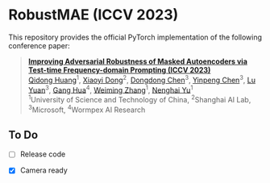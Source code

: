 # RobustMAE (ICCV 2023)
This repository provides the official PyTorch implementation of the following conference paper: 
> [**Improving Adversarial Robustness of Masked Autoencoders via Test-time Frequency-domain Prompting (ICCV 2023)**](https://arxiv.org/abs/2308.10315) <br>
> [Qidong Huang](http://home.ustc.edu.cn/~hqd0037/)<sup>1</sup>, 
> [Xiaoyi Dong](https://scholar.google.com/citations?user=FscToE0AAAAJ&hl=en)<sup>2</sup>, 
> [Dongdong Chen](https://www.dongdongchen.bid/)<sup>3</sup>,
> [Yinpeng Chen](https://scholar.google.com/citations?user=V_VpLksAAAAJ&hl=en)<sup>3</sup>,
> [Lu Yuan](https://scholar.google.com/citations?user=k9TsUVsAAAAJ&hl=zh-CN)<sup>3</sup>, 
> [Gang Hua](https://www.ganghua.org/)<sup>4</sup>, 
> [Weiming Zhang](http://staff.ustc.edu.cn/~zhangwm/index.html)<sup>1</sup>, 
> [Nenghai Yu](https://scholar.google.com/citations?user=7620QAMAAAAJ&hl=en)<sup>1</sup> <br>
> <sup>1</sup>University of Science and Technology of China, <sup>2</sup>Shanghai AI Lab, <sup>3</sup>Microsoft, <sup>4</sup>Wormpex AI Research <br>
>


## To Do
- [ ] Release code
- [x] Camera ready

